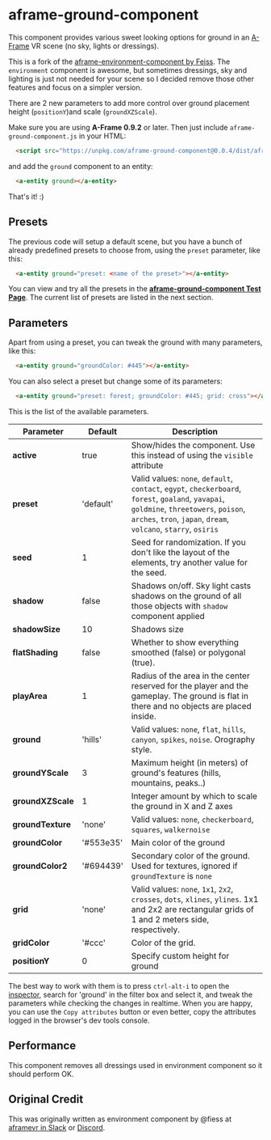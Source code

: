 # aframe-ground-component

This component provides various sweet looking options for ground in an [A-Frame](http://aframe.io) VR scene (no sky, lights or dressings).

This is a fork of the [aframe-environment-component by Feiss](https://github.com/feiss/aframe-environment-component/). The `environment` component is awesome, but sometimes dressings, sky and lighting is just not needed for your scene so I decided remove those other features and focus on a simpler version.

There are 2 new parameters to add more control over ground placement height (`positionY`)and scale (`groundXZScale`). 

Make sure you are using __A-Frame 0.9.2__ or later. Then just include `aframe-ground-component.js` in your HTML:

```html
  <script src="https://unpkg.com/aframe-ground-component@0.0.4/dist/aframe-ground-component.min.js"></script>
```

and add the `ground` component to an entity:

```html
  <a-entity ground></a-entity>
```

That's it! :)


## Presets

The previous code will setup a default scene, but you have a bunch of already predefined presets to choose from, using the `preset` parameter, like this:


```html
  <a-entity ground="preset: <name of the preset>"></a-entity>
```

You can view and try all the presets in the **[aframe-ground-component Test Page](https://kfarr.github.io/aframe-ground-component/)**. The current list of presets are listed in the next section.


## Parameters

Apart from using a preset, you can tweak the ground with many parameters, like this:

```html
  <a-entity ground="groundColor: #445"></a-entity>
```

You can also select a preset but change some of its parameters:
```html
  <a-entity ground="preset: forest; groundColor: #445; grid: cross"></a-entity>
```

This is the list of the available parameters.


| Parameter   | Default | Description |
|-------------|---------|-------------|
| **active**  | true    | Show/hides the component. Use this instead of using the `visible` attribute |
| **preset**      | 'default'  | Valid values: `none`, `default`, `contact`, `egypt`, `checkerboard`, `forest`, `goaland`, `yavapai`, `goldmine`, `threetowers`, `poison`, `arches`, `tron`, `japan`, `dream`, `volcano`, `starry`, `osiris` |
| **seed**        | 1       | Seed for randomization. If you don't like the layout of the elements, try another value for the seed.  |
| **shadow**  | false | Shadows on/off. Sky light casts shadows on the ground of all those objects with `shadow` component applied |
| **shadowSize** | 10 | Shadows size |
| **flatShading** | false | Whether to show everything smoothed (false) or polygonal (true). |
| **playArea** |  1    | Radius of the area in the center reserved for the player and the gameplay. The ground is flat in there and no objects are placed inside.|
| **ground**  | 'hills' | Valid values: `none`, `flat`, `hills`, `canyon`, `spikes`, `noise`. Orography style. |
| **groundYScale** | 3  | Maximum height (in meters) of ground's features (hills, mountains, peaks..) |
| **groundXZScale** | 1  | Integer amount by which to scale the ground in X and Z axes |
| **groundTexture**| 'none' | Valid values: `none`, `checkerboard`, `squares`, `walkernoise`|
| **groundColor** | '#553e35'  | Main color of the ground |
| **groundColor2**| '#694439'  | Secondary color of the ground. Used for textures, ignored if `groundTexture` is `none` |
| **grid**    | 'none'  | Valid values: `none`, `1x1`, `2x2`, `crosses`, `dots`, `xlines`, `ylines`. 1x1 and 2x2 are rectangular grids of 1 and 2 meters side, respectively.  |
| **gridColor** | '#ccc' | Color of the grid. |
| **positionY** | 0  | Specify custom height for ground |


The best way to work with them is to press `ctrl-alt-i` to open the [inspector](https://aframe.io/docs/master/introduction/visual-inspector-and-dev-tools.html#a-frame-inspector), search for 'ground' in the filter box and select it, and tweak the parameters while checking the changes in realtime. When you are happy, you can use the `Copy attributes` button or even better, copy the attributes logged in the browser's dev tools console.

## Performance
This component removes all dressings used in environment component so it should perform OK.

## Original Credit

This was originally written as environment component by @fiess at [aframevr in Slack](https://aframe.io/slack-invite) or [Discord](https://supermedium.com/discord).
